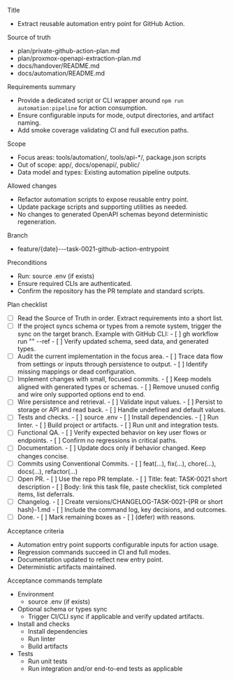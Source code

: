 Title
- Extract reusable automation entry point for GitHub Action.

Source of truth
- plan/private-github-action-plan.md
- plan/proxmox-openapi-extraction-plan.md
- docs/handover/README.md
- docs/automation/README.md

Requirements summary
- Provide a dedicated script or CLI wrapper around `npm run automation:pipeline` for action consumption.
- Ensure configurable inputs for mode, output directories, and artifact naming.
- Add smoke coverage validating CI and full execution paths.

Scope
- Focus areas: tools/automation/, tools/api-*/, package.json scripts
- Out of scope: app/, docs/openapi/, public/
- Data model and types: Existing automation pipeline outputs.

Allowed changes
- Refactor automation scripts to expose reusable entry point.
- Update package scripts and supporting utilities as needed.
- No changes to generated OpenAPI schemas beyond deterministic regeneration.

Branch
- feature/{date}---task-0021-github-action-entrypoint

Preconditions
- Run: source .env (if exists)
- Ensure required CLIs are authenticated.
- Confirm the repository has the PR template and standard scripts.

Plan checklist
- [ ] Read the Source of Truth in order. Extract requirements into a short list.
- [ ] If the project syncs schema or types from a remote system, trigger the sync on the target branch.
      Example with GitHub CLI:
      - [ ] gh workflow run "<WORKFLOW NAME>" --ref <BRANCH>
      - [ ] Verify updated schema, seed data, and generated types.
- [ ] Audit the current implementation in the focus area.
      - [ ] Trace data flow from settings or inputs through persistence to output.
      - [ ] Identify missing mappings or dead configuration.
- [ ] Implement changes with small, focused commits.
      - [ ] Keep models aligned with generated types or schemas.
      - [ ] Remove unused config and wire only supported options end to end.
- [ ] Wire persistence and retrieval.
      - [ ] Validate input values.
      - [ ] Persist to storage or API and read back.
      - [ ] Handle undefined and default values.
- [ ] Tests and checks.
      - [ ] source .env
      - [ ] Install dependencies.
      - [ ] Run linter.
      - [ ] Build project or artifacts.
      - [ ] Run unit and integration tests.
- [ ] Functional QA.
      - [ ] Verify expected behavior on key user flows or endpoints.
      - [ ] Confirm no regressions in critical paths.
- [ ] Documentation.
      - [ ] Update docs only if behavior changed. Keep changes concise.
- [ ] Commits using Conventional Commits.
      - [ ] feat(...), fix(...), chore(...), docs(...), refactor(...)
- [ ] Open PR.
      - [ ] Use the repo PR template.
      - [ ] Title: feat: TASK-0021 short description
      - [ ] Body: link this task file, paste checklist, tick completed items, list deferrals.
- [ ] Changelog.
      - [ ] Create versions/CHANGELOG-TASK-0021-{PR or short hash}-1.md
      - [ ] Include the command log, key decisions, and outcomes.
- [ ] Done.
      - [ ] Mark remaining boxes as - [ ] (defer) with reasons.

Acceptance criteria
- Automation entry point supports configurable inputs for action usage.
- Regression commands succeed in CI and full modes.
- Documentation updated to reflect new entry point.
- Deterministic artifacts maintained.

Acceptance commands template
- Environment
  - source .env (if exists)
- Optional schema or types sync
  - Trigger CI/CLI sync if applicable and verify updated artifacts.
- Install and checks
  - Install dependencies
  - Run linter
  - Build artifacts
- Tests
  - Run unit tests
  - Run integration and/or end-to-end tests as applicable
